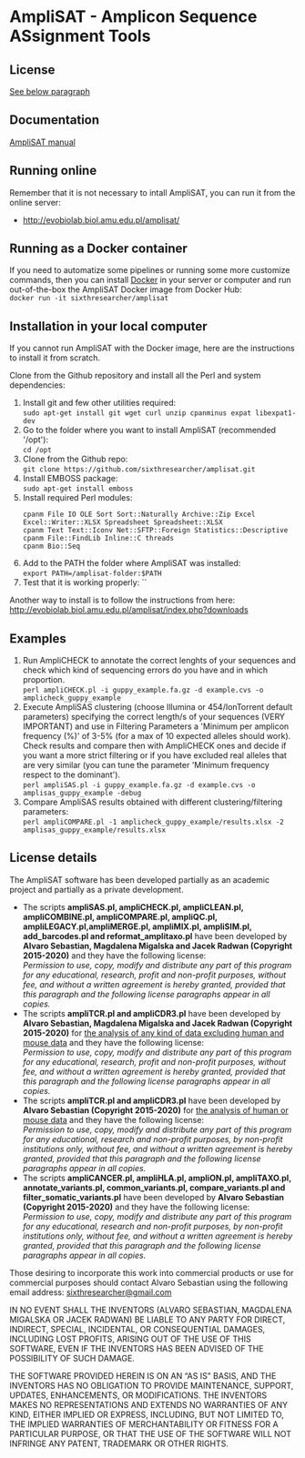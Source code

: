 
# AmpliSAT - Amplicon Sequence ASsignment Tools

## License

[See below paragraph](#license-details)

## Documentation

[AmpliSAT manual](docs/amplisas_manual.pdf)

## Running online

Remember that it is not necessary to intall AmpliSAT, you can run it from the online server:
- http://evobiolab.biol.amu.edu.pl/amplisat/

## Running as a Docker container

If you need to automatize some pipelines or running some more customize commands,
then you can install [Docker](https://docs.docker.com/install/) in your server or computer
and run out-of-the-box the AmpliSAT Docker image from Docker Hub:<br>
 `docker run -it sixthresearcher/amplisat`

## Installation in your local computer
If you cannot run AmpliSAT with the Docker image, here are the instructions to install it from scratch.

Clone from the Github repository and install all the Perl and system dependencies:
1. Install git and few other utilities required:<br>
   `sudo apt-get install git wget curl unzip cpanminus expat libexpat1-dev`
2. Go to the folder where you want to install AmpliSAT (recommended '/opt'):<br>
   `cd /opt`
3. Clone from the Github repo:<br>
   `git clone https://github.com/sixthresearcher/amplisat.git`
4. Install EMBOSS package:<br>
   `sudo apt-get install emboss`
5. Install required Perl modules:<br>
   ```
   cpanm File IO OLE Sort Sort::Naturally Archive::Zip Excel Excel::Writer::XLSX Spreadsheet Spreadsheet::XLSX
   cpanm Text Text::Iconv Net::SFTP::Foreign Statistics::Descriptive
   cpanm File::FindLib Inline::C threads
   cpanm Bio::Seq
   ```
6. Add to the PATH the folder where AmpliSAT was installed:<br>
   `export PATH=/amplisat-folder:$PATH`
7. Test that it is working properly:
   ``

Another way to install is to follow the instructions from here: http://evobiolab.biol.amu.edu.pl/amplisat/index.php?downloads

## Examples

1. Run AmpliCHECK to annotate the correct lenghts of your sequences and check which kind of sequencing errors do you have and in which proportion.<br>
   `perl ampliCHECK.pl -i guppy_example.fa.gz -d example.cvs -o amplicheck_guppy_example`
2. Execute AmpliSAS clustering (choose Illumina or 454/IonTorrent default parameters) specifying the correct length/s of your sequences (VERY IMPORTANT) and use in Filtering Parameters a 'Minimum per amplicon frequency (%)' of 3-5% (for a max of 10 expected alleles should work). Check results and compare then with AmpliCHECK ones and decide if you want a more strict filtering or if you have excluded real alleles that are very similar (you can tune the parameter 'Minimum frequency respect to the dominant').<br>
   `perl ampliSAS.pl -i guppy_example.fa.gz -d example.cvs -o amplisas_guppy_example -debug `
3. Compare AmpliSAS results obtained with different clustering/filtering parameters:<br>
   `perl ampliCOMPARE.pl -1 amplicheck_guppy_example/results.xlsx -2 amplisas_guppy_example/results.xlsx`

## License details

The AmpliSAT software has been developed partially as an academic project and partially as a private development.

- The scripts **ampliSAS.pl, ampliCHECK.pl, ampliCLEAN.pl, ampliCOMBINE.pl, ampliCOMPARE.pl, ampliQC.pl, ampliLEGACY.pl,ampliMERGE.pl, ampliMIX.pl, ampliSIM.pl, add_barcodes.pl and reformat_amplitaxo.pl** have been developed by **Alvaro Sebastian, Magdalena Migalska and Jacek Radwan (Copyright 2015-2020)** and they have the following license:<br>
  *Permission to use, copy, modify and distribute any part of this program for any educational, research, profit and non-profit purposes, without fee, and without a written agreement is hereby granted, provided that this paragraph and the following license paragraphs appear in all copies.*
- The scripts **ampliTCR.pl and ampliCDR3.pl** have been developed by **Alvaro Sebastian, Magdalena Migalska and Jacek Radwan (Copyright 2015-2020)** for <ins>the analysis of any kind of data excluding human and mouse data</ins> and they have the following license:<br>
  *Permission to use, copy, modify and distribute any part of this program for any educational, research, profit and non-profit purposes, without fee, and without a written agreement is hereby granted, provided that this paragraph and the following license paragraphs appear in all copies.*
- The scripts **ampliTCR.pl and ampliCDR3.pl** have been developed by **Alvaro Sebastian (Copyright 2015-2020)** for <ins>the analysis of human or mouse data</ins> and they have the following license:<br>
  *Permission to use, copy, modify and distribute any part of this program for any educational, research and non-profit purposes, by non-profit institutions only, without fee, and without a written agreement is hereby granted, provided that this paragraph and the following license paragraphs appear in all copies.*
- The scripts **ampliCANCER.pl, ampliHLA.pl, ampliON.pl, ampliTAXO.pl, annotate_variants.pl, common_variants.pl, compare_variants.pl and filter_somatic_variants.pl** have been developed by **Alvaro Sebastian (Copyright 2015-2020)** and they have the following license:<br>
  *Permission to use, copy, modify and distribute any part of this program for any educational, research and non-profit purposes, by non-profit institutions only, without fee, and without a written agreement is hereby granted, provided that this paragraph and the following license paragraphs appear in all copies.*

Those desiring to incorporate this work into commercial products or use for commercial purposes should contact Alvaro Sebastian using the following email address: sixthresearcher@gmail.com

IN NO EVENT SHALL THE INVENTORS (ALVARO SEBASTIAN, MAGDALENA MIGALSKA OR JACEK RADWAN) BE LIABLE TO ANY PARTY FOR DIRECT, INDIRECT, SPECIAL, INCIDENTAL, OR CONSEQUENTIAL DAMAGES, INCLUDING LOST PROFITS, ARISING OUT OF THE USE OF THIS SOFTWARE, EVEN IF THE INVENTORS HAS BEEN ADVISED OF THE POSSIBILITY OF SUCH DAMAGE.

THE SOFTWARE PROVIDED HEREIN IS ON AN “AS IS” BASIS, AND THE INVENTORS HAS NO OBLIGATION TO PROVIDE MAINTENANCE, SUPPORT, UPDATES, ENHANCEMENTS, OR MODIFICATIONS. THE INVENTORS MAKES NO REPRESENTATIONS AND EXTENDS NO WARRANTIES OF ANY KIND, EITHER IMPLIED OR EXPRESS, INCLUDING, BUT NOT LIMITED TO, THE IMPLIED WARRANTIES OF MERCHANTABILITY OR FITNESS FOR A PARTICULAR PURPOSE, OR THAT THE USE OF THE SOFTWARE WILL NOT INFRINGE ANY PATENT, TRADEMARK OR OTHER RIGHTS.
